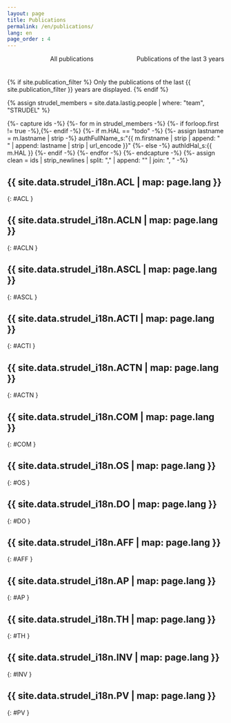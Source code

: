 ```yaml
---
layout: page
title: Publications
permalink: /en/publications/
lang: en
page_order : 4
---
```

<section>
  <ul style="width: 100%; height: 40px; margin: 0; text-align: center; position: relative; overflow-x: auto">
    <li class="tool" onclick="showAllPublications();" style="width: 50%; height: 40px; display: inline-block; position: relative; float: left;">
      <span>All publications</span>
    </li>
    <li class="tool" onclick="showLatestPublications();" style="width: 50%; height: 40px; display: inline-block; position: relative; float: left;">
      <span>Publications of the last 3 years</span>
    </li>
  </ul>
</section>

{% if site.publication_filter %}
  Only the publications of the last {{ site.publication_filter }} years are displayed.
{% endif %}

{% assign strudel_members = site.data.lastig.people | where: "team", "STRUDEL" %}

{%- capture ids -%}
  {%- for m in strudel_members -%}
    {%- if forloop.first != true -%},{%- endif -%}
    {%- if m.HAL == "todo" -%}
      {%- assign lastname = m.lastname | strip -%}
      authFullName_s:"{{ m.firstname | strip | append: " " | append: lastname | strip | url_encode }}"
    {%- else -%}
      authIdHal_s:{{ m.HAL }}
    {%- endif -%}
  {%- endfor -%}
{%- endcapture -%}
{%- assign clean = ids | strip_newlines | split: "," | append: "" | join: ", " -%}

<script src="{{ site.baseurl }}/assets/js/hal.js" charset="utf-8"></script>

<!-- [ACL] -->
## {{ site.data.strudel_i18n.ACL | map: page.lang }}
{: #ACL }
<div id="pubACL"></div>
<!-- to use markdown id naming: {: #pubACL} -->

<!-- [ACLN] -->
## {{ site.data.strudel_i18n.ACLN | map: page.lang }}
{: #ACLN }
<div id="pubACLN"></div>

<!-- [ASCL] -->
## {{ site.data.strudel_i18n.ASCL | map: page.lang }}
{: #ASCL }
<div id="pubASCL"></div>

<!-- [ACTI] -->
## {{ site.data.strudel_i18n.ACTI | map: page.lang }}
{: #ACTI }
<div id="pubACTI"></div>

<!-- [ACTN] -->
## {{ site.data.strudel_i18n.ACTN | map: page.lang }}
{: #ACTN }
<div id="pubACTN"></div>

<!-- [COM] -->
## {{ site.data.strudel_i18n.COM | map: page.lang }}
{: #COM }
<div id="pubCOM"></div>

<!-- [OS] -->
## {{ site.data.strudel_i18n.OS | map: page.lang }}
{: #OS }
<div id="pubOS"></div>

<!-- [DO] -->
## {{ site.data.strudel_i18n.DO | map: page.lang }}
{: #DO }
<div id="pubDO"></div>

<!-- [AFF] -->
## {{ site.data.strudel_i18n.AFF | map: page.lang }}
{: #AFF }
<div id="pubAFF"></div>

<!-- [AP] -->
## {{ site.data.strudel_i18n.AP | map: page.lang }}
{: #AP }
<div id="pubAP"></div>

<!-- [TH] -->
## {{ site.data.strudel_i18n.TH | map: page.lang }}
{: #TH }
<div id="pubTH"></div>

<!-- [INV] -->
## {{ site.data.strudel_i18n.INV | map: page.lang }}
{: #INV }
<div id="pubINV"></div>

<!-- [PV] -->
## {{ site.data.strudel_i18n.PV | map: page.lang }}
{: #PV }
<div id="pubPV"></div>

<script>
  function showAllPublications() {
    getPublicationsAuthor({{ clean }});
  }
  function showLatestPublications() {
    var currentYear = new Date().getFullYear()
    var firstYearToDisplay = currentYear - 3
    getPublicationsAuthor({{ clean }}, "["+firstYearToDisplay+" TO "+currentYear+"]");
  }
</script>
<script defer>
{% if site.publication_filter %}
  var currentYear = new Date().getFullYear()
  var firstYearToDisplay = currentYear - parseInt({{ site.publication_filter }})
  getPublicationsAuthor({{ clean }}, "["+firstYearToDisplay+" TO "+currentYear+"]");
{% else %}
  getPublicationsAuthor({{ clean }});
{% endif %}
</script>
